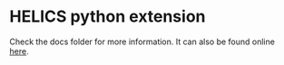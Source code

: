 # HELICS python extension

Check the docs folder for more information. It can also be found online [here](http://gmlc-tdc.github.io/HELICS-src).

